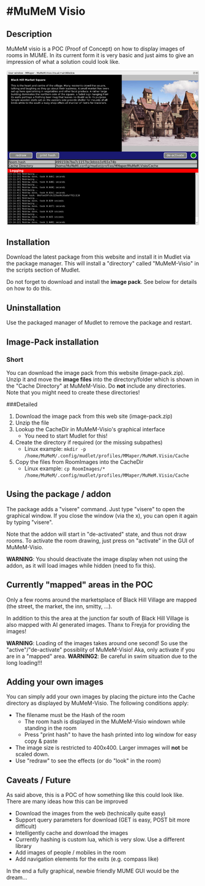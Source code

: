 #MuMeM Visio
============================

## Description
MuMeM visio is a POC (Proof of Concept) on how to display images of rooms in MUME. In its current form it is very basic and just aims to give an impression of what a solution could look like.

![MuMeM-Visio Screenshot](https://github.com/MuMeM/mume/blob/main/Mudlet/MuMeM-Visio/doc/MuMeM-Visio.png)

## Installation
Download the latest package from this website and install it in Mudlet via the package manager. This will install a "directory" called "MuMeM-Visio" in the scripts section of Mudlet.

Do not forget to download and install the **image pack**. See below for details on how to do this.

## Uninstallation
Use the packaged manager of Mudlet to remove the package and restart.

## Image-Pack installation

### Short
You can download the image pack from this website (image-pack.zip). Unzip it and move the **image files** into the directory/folder which is shown in the "Cache Directory" at MuMeM-Visio. Do **not** include any directories. Note that you might need to create these directories!

###Detailed

 1. Download the image pack from this web site (image-pack.zip)
 2. Unzip the file
 3. Lookup the CacheDir in MuMeM-Visio's graphical interface
    * You need to start Mudlet for this!
 4. Create the directory if required (or the missing subpathes)
    * Linux example: `mkdir -p /home/MuMeM/.config/mudlet/profiles/MMaper/MuMeM.Visio/Cache`
 5. Copy the files from RoomImages into the CacheDir
    * Linux example: `cp RoomImages/* /home/MuMeM/.config/mudlet/profiles/MMaper/MuMeM.Visio/Cache`

## Using the package / addon
The package adds a "visere" command. Just type "visere" to open the graphical window. If you close the window (via the x), you can open it again by typing "visere".

Note that the addon will start in "de-activated" state, and thus not draw rooms. To activate the room drawing, just press on "activate" in the GUI of MuMeM-Visio.

**WARNING**: You should deactivate the image display when not using the addon, as it will load images while hidden (need to fix this).

## Currently "mapped" areas in the POC
Only a few rooms around the marketsplace of Black Hill Village are mapped (the street, the market, the inn, smitty, ...).

In addition to this the area at the junction far south of Black Hill Village is also mapped with AI generated images. Thanx to Freyja for providing the images!

**WARNING**: Loading of the images takes around one second! So use the "active"/"de-activate" possiblity of MuMeM-Visio! Aka, only activate if you are in a "mapped" area.
**WARNING2**: Be careful in swim situation due to the long loading!!!

## Adding your own images
You can simply add your own images by placing the picture into the Cache directory as displayed by MuMeM-Visio. The following conditions apply:

  * The filename must be the Hash of the room
    * The room hash is displayed in the MuMeM-Visio windown while standing in the room
    * Press "print hash" to have the hash printed into log window for easy copy & paste
  * The image size is restricted to 400x400. Larger immages will **not** be scaled down.
  * Use "redraw" to see the effects (or do "look" in the room)

## Caveats / Future
As said above, this is a POC of how something like this could look like. There are many ideas how this can be improved

  * Download the images from the web (technically quite easy)
  * Support query parameters for download (GET is easy, POST bit more difficult)
  * Intelligently cache and download the images
  * Currently hashing is custom lua, which is very slow. Use a different library
  * Add images of people / mobiles in the room
  * Add navigation elements for the exits (e.g. compass like)

In the end a fully graphical, newbie friendly MUME GUI would be the dream...
